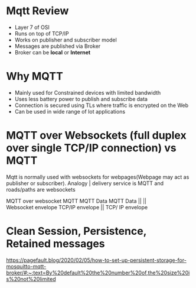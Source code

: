 # Mqtt Review
* Layer 7 of OSI
* Runs on top of TCP/IP
* Works on publisher and subscriber model
* Messages are published via Broker
* Broker can be **local** or **Internet**

# Why MQTT
* Mainly used for Constrained devices with limited bandwidth
* Uses less battery power to publish and subscribe data
* Connection is secured using TLs where traffic is encrypted on the Web
* Can be used in wide range of Iot applications

# MQTT over Websockets (full duplex over single TCP/IP connection) vs MQTT
Mqtt is normally used with websockets for webpages(Webpage may act as publisher or subscriber). 
Analogy | delivery service is MQTT and roads/paths are websockets
        
MQTT over websocket                                    MQTT
   MQTT Data                                       MQTT Data
      ||                                                ||  
   Websocket envelope                              TCP/IP envelope
      ||
   TCP/ IP envelope 
   


# Clean Session, Persistence, Retained messages
https://pagefault.blog/2020/02/05/how-to-set-up-persistent-storage-for-mosquitto-mqtt-broker/#:~:text=By%20default%20the%20number%20of,the%20size%20is%20not%20limited
